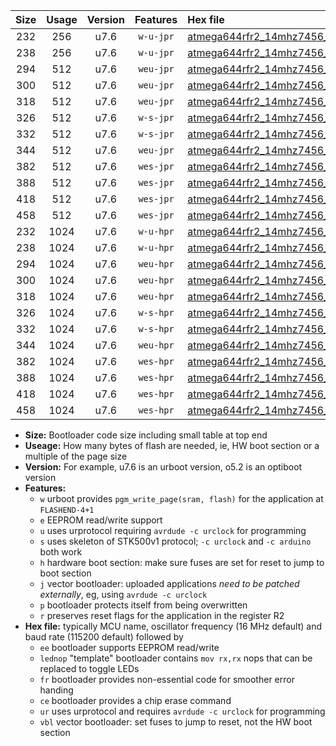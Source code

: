 |Size|Usage|Version|Features|Hex file|
|:-:|:-:|:-:|:-:|:--|
|232|256|u7.6|`w-u-jpr`|[atmega644rfr2_14mhz7456_9600bps_ur_vbl.hex](https://raw.githubusercontent.com/stefanrueger/urboot/main/atmega644rfr2_14mhz7456_9600bps_ur_vbl.hex)|
|238|256|u7.6|`w-u-jpr`|[atmega644rfr2_14mhz7456_9600bps_lednop_ur_vbl.hex](https://raw.githubusercontent.com/stefanrueger/urboot/main/atmega644rfr2_14mhz7456_9600bps_lednop_ur_vbl.hex)|
|294|512|u7.6|`weu-jpr`|[atmega644rfr2_14mhz7456_9600bps_ee_ur_vbl.hex](https://raw.githubusercontent.com/stefanrueger/urboot/main/atmega644rfr2_14mhz7456_9600bps_ee_ur_vbl.hex)|
|300|512|u7.6|`weu-jpr`|[atmega644rfr2_14mhz7456_9600bps_ee_lednop_ur_vbl.hex](https://raw.githubusercontent.com/stefanrueger/urboot/main/atmega644rfr2_14mhz7456_9600bps_ee_lednop_ur_vbl.hex)|
|318|512|u7.6|`weu-jpr`|[atmega644rfr2_14mhz7456_9600bps_ee_lednop_fr_ur_vbl.hex](https://raw.githubusercontent.com/stefanrueger/urboot/main/atmega644rfr2_14mhz7456_9600bps_ee_lednop_fr_ur_vbl.hex)|
|326|512|u7.6|`w-s-jpr`|[atmega644rfr2_14mhz7456_9600bps_vbl.hex](https://raw.githubusercontent.com/stefanrueger/urboot/main/atmega644rfr2_14mhz7456_9600bps_vbl.hex)|
|332|512|u7.6|`w-s-jpr`|[atmega644rfr2_14mhz7456_9600bps_lednop_vbl.hex](https://raw.githubusercontent.com/stefanrueger/urboot/main/atmega644rfr2_14mhz7456_9600bps_lednop_vbl.hex)|
|344|512|u7.6|`weu-jpr`|[atmega644rfr2_14mhz7456_9600bps_ee_lednop_fr_ce_ur_vbl.hex](https://raw.githubusercontent.com/stefanrueger/urboot/main/atmega644rfr2_14mhz7456_9600bps_ee_lednop_fr_ce_ur_vbl.hex)|
|382|512|u7.6|`wes-jpr`|[atmega644rfr2_14mhz7456_9600bps_ee_vbl.hex](https://raw.githubusercontent.com/stefanrueger/urboot/main/atmega644rfr2_14mhz7456_9600bps_ee_vbl.hex)|
|388|512|u7.6|`wes-jpr`|[atmega644rfr2_14mhz7456_9600bps_ee_lednop_vbl.hex](https://raw.githubusercontent.com/stefanrueger/urboot/main/atmega644rfr2_14mhz7456_9600bps_ee_lednop_vbl.hex)|
|418|512|u7.6|`wes-jpr`|[atmega644rfr2_14mhz7456_9600bps_ee_lednop_fr_vbl.hex](https://raw.githubusercontent.com/stefanrueger/urboot/main/atmega644rfr2_14mhz7456_9600bps_ee_lednop_fr_vbl.hex)|
|458|512|u7.6|`wes-jpr`|[atmega644rfr2_14mhz7456_9600bps_ee_lednop_fr_ce_vbl.hex](https://raw.githubusercontent.com/stefanrueger/urboot/main/atmega644rfr2_14mhz7456_9600bps_ee_lednop_fr_ce_vbl.hex)|
|232|1024|u7.6|`w-u-hpr`|[atmega644rfr2_14mhz7456_9600bps_ur.hex](https://raw.githubusercontent.com/stefanrueger/urboot/main/atmega644rfr2_14mhz7456_9600bps_ur.hex)|
|238|1024|u7.6|`w-u-hpr`|[atmega644rfr2_14mhz7456_9600bps_lednop_ur.hex](https://raw.githubusercontent.com/stefanrueger/urboot/main/atmega644rfr2_14mhz7456_9600bps_lednop_ur.hex)|
|294|1024|u7.6|`weu-hpr`|[atmega644rfr2_14mhz7456_9600bps_ee_ur.hex](https://raw.githubusercontent.com/stefanrueger/urboot/main/atmega644rfr2_14mhz7456_9600bps_ee_ur.hex)|
|300|1024|u7.6|`weu-hpr`|[atmega644rfr2_14mhz7456_9600bps_ee_lednop_ur.hex](https://raw.githubusercontent.com/stefanrueger/urboot/main/atmega644rfr2_14mhz7456_9600bps_ee_lednop_ur.hex)|
|318|1024|u7.6|`weu-hpr`|[atmega644rfr2_14mhz7456_9600bps_ee_lednop_fr_ur.hex](https://raw.githubusercontent.com/stefanrueger/urboot/main/atmega644rfr2_14mhz7456_9600bps_ee_lednop_fr_ur.hex)|
|326|1024|u7.6|`w-s-hpr`|[atmega644rfr2_14mhz7456_9600bps.hex](https://raw.githubusercontent.com/stefanrueger/urboot/main/atmega644rfr2_14mhz7456_9600bps.hex)|
|332|1024|u7.6|`w-s-hpr`|[atmega644rfr2_14mhz7456_9600bps_lednop.hex](https://raw.githubusercontent.com/stefanrueger/urboot/main/atmega644rfr2_14mhz7456_9600bps_lednop.hex)|
|344|1024|u7.6|`weu-hpr`|[atmega644rfr2_14mhz7456_9600bps_ee_lednop_fr_ce_ur.hex](https://raw.githubusercontent.com/stefanrueger/urboot/main/atmega644rfr2_14mhz7456_9600bps_ee_lednop_fr_ce_ur.hex)|
|382|1024|u7.6|`wes-hpr`|[atmega644rfr2_14mhz7456_9600bps_ee.hex](https://raw.githubusercontent.com/stefanrueger/urboot/main/atmega644rfr2_14mhz7456_9600bps_ee.hex)|
|388|1024|u7.6|`wes-hpr`|[atmega644rfr2_14mhz7456_9600bps_ee_lednop.hex](https://raw.githubusercontent.com/stefanrueger/urboot/main/atmega644rfr2_14mhz7456_9600bps_ee_lednop.hex)|
|418|1024|u7.6|`wes-hpr`|[atmega644rfr2_14mhz7456_9600bps_ee_lednop_fr.hex](https://raw.githubusercontent.com/stefanrueger/urboot/main/atmega644rfr2_14mhz7456_9600bps_ee_lednop_fr.hex)|
|458|1024|u7.6|`wes-hpr`|[atmega644rfr2_14mhz7456_9600bps_ee_lednop_fr_ce.hex](https://raw.githubusercontent.com/stefanrueger/urboot/main/atmega644rfr2_14mhz7456_9600bps_ee_lednop_fr_ce.hex)|

- **Size:** Bootloader code size including small table at top end
- **Useage:** How many bytes of flash are needed, ie, HW boot section or a multiple of the page size
- **Version:** For example, u7.6 is an urboot version, o5.2 is an optiboot version
- **Features:**
  + `w` urboot provides `pgm_write_page(sram, flash)` for the application at `FLASHEND-4+1`
  + `e` EEPROM read/write support
  + `u` uses urprotocol requiring `avrdude -c urclock` for programming
  + `s` uses skeleton of STK500v1 protocol; `-c urclock` and `-c arduino` both work
  + `h` hardware boot section: make sure fuses are set for reset to jump to boot section
  + `j` vector bootloader: uploaded applications *need to be patched externally*, eg, using `avrdude -c urclock`
  + `p` bootloader protects itself from being overwritten
  + `r` preserves reset flags for the application in the register R2
- **Hex file:** typically MCU name, oscillator frequency (16 MHz default) and baud rate (115200 default) followed by
  + `ee` bootloader supports EEPROM read/write
  + `lednop` "template" bootloader contains `mov rx,rx` nops that can be replaced to toggle LEDs
  + `fr` bootloader provides non-essential code for smoother error handing
  + `ce` bootloader provides a chip erase command
  + `ur` uses urprotocol and requires `avrdude -c urclock` for programming
  + `vbl` vector bootloader: set fuses to jump to reset, not the HW boot section
